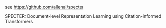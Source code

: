 see https://github.com/allenai/specter <br>

SPECTER: Document-level Representation Learning using Citation-informed Transformers
